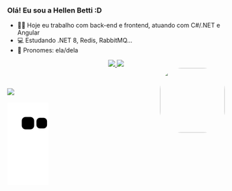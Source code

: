 ### Olá! Eu sou a Hellen Betti :D

- 👩‍💻 Hoje eu trabalho com back-end e frontend, atuando com C#/.NET e Angular
- 💻 Estudando .NET 8, Redis, RabbitMQ...
- 👩 Pronomes: ela/dela

<div align="center">
  <a href="https://github.com/HellenBetti">
  <img width="48%" src="https://github-readme-stats.vercel.app/api?username=HellenBetti&show_icons=true&theme=bear&include_all_commits=true&count_private=true"/>
  <img width="48%" src="https://github-readme-stats.vercel.app/api/top-langs/?username=HellenBetti&layout=compact&langs_count=7&theme=bear"/>
</div>
  <link rel="stylesheet" href="https://cdn.jsdelivr.net/gh/devicons/devicon@v2.14.0/devicon.min.css"> 
  <a href="https://picasion.com/"><img align="right" src="https://i.picasion.com/pic91/c8cfec92a75c1fe4c412a7dbe1eb9a67.gif" width="150" height="150" style="border-radius:50px; alt="https://picasion.com/" /></a><br />
</div>
    
  <link rel="stylesheet" href="https://cdn.jsdelivr.net/gh/devicons/devicon@v2.14.0/devicon.min.css"> 
    
  ##
  
  <div> 
  <a href="https://www.linkedin.com/in/hellen-betti-b60156166/" target="_blank"><img src="https://img.shields.io/badge/-LinkedIn-%230077B5?style=for-the-badge&logo=linkedin&logoColor=white" target="_blank"></a> 
 
  ![Snake animation](https://github.com/HellenBetti/HellenBetti/blob/output/github-contribution-grid-snake.svg)
 
</div>
